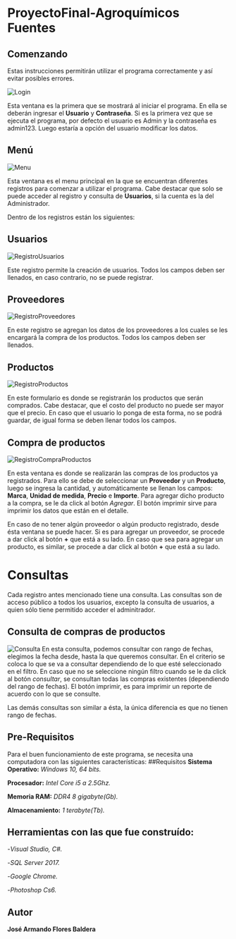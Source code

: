 # ProyectoFinal-Agroquímicos Fuentes
## Comenzando
Estas instrucciones permitirán utilizar el programa correctamente y así evitar posibles errores.

![Login](https://user-images.githubusercontent.com/54611432/69515327-9fa74400-0f24-11ea-8f30-78358a450231.png)

Esta ventana es la primera que se mostrará al iniciar el programa. En ella se deberán ingresar el **Usuario** y **Contraseña**. 
Si es la primera vez que se ejecuta el programa, por defecto el usuario es Admin y la contraseña es admin123. Luego estaría a 
opción del usuario modificar los datos.

## Menú
![Menu](https://user-images.githubusercontent.com/54611432/69515701-cca82680-0f25-11ea-951b-f3d74e3b11f5.png)

Esta ventana es el menu principal en la que se encuentran diferentes registros para comenzar a utilizar el programa. Cabe destacar que
solo se puede acceder al registro y consulta de **Usuarios**, si la cuenta es la del Administrador.

Dentro de los registros están los siguientes:

## Usuarios
![RegistroUsuarios](https://user-images.githubusercontent.com/54611432/69515984-b51d6d80-0f26-11ea-914a-2eda1dd8d27c.png)

Este registro permite la creación de usuarios. Todos los campos deben ser llenados, en caso contrario, no se puede registrar.

## Proveedores
![RegistroProveedores](https://user-images.githubusercontent.com/54611432/69516345-c4e98180-0f27-11ea-9380-c91e94a761f8.png)

En este registro se agregan los datos de los proveedores a los cuales se les encargará la compra de los productos. 
Todos los campos deben ser llenados.

## Productos
![RegistroProductos](https://user-images.githubusercontent.com/54611432/69516262-92d81f80-0f27-11ea-86d5-4c12a09ba24e.png)

En este formulario es donde se registrarán los productos que serán comprados. Cabe destacar, que el costo del producto no puede 
ser mayor que el precio. En caso que el usuario lo ponga de esta forma, no se podrá guardar, de igual forma se deben llenar todos los campos.

## Compra de productos
![RegistroCompraProductos](https://user-images.githubusercontent.com/54611432/69516921-89e84d80-0f29-11ea-91ba-3548f34f0d95.png)

En esta ventana es donde se realizarán las compras de los productos ya registrados. Para ello se debe de seleccionar un **Proveedor**
y un **Producto**, luego se ingresa la cantidad, y automáticamente se llenan los campos: **Marca**, **Unidad de medida**,
**Precio** e **Importe**. Para agregar dicho producto a la compra, se le da click al botón *Agregar*. El botón imprimir sirve para
imprimir los datos que están en el detalle.

En caso de no tener algún proveedor o algún producto registrado, desde ésta ventana se puede hacer. Si es para agregar un proveedor,
se procede a dar click al botón **+** que está a su lado.
En caso que sea para agregar un producto, es similar, se procede a dar click al botón **+** que está a su lado.

# Consultas
Cada registro antes mencionado tiene una consulta.
Las consultas son de acceso público a todos los usuarios, excepto la consulta de usuarios, a quien sólo tiene permitido acceder el
adminitrador.
## Consulta de compras de productos
![Consulta](https://user-images.githubusercontent.com/54611432/69558326-63a0cd00-0f7e-11ea-94f4-012855119392.png)
En esta consulta, podemos consultar con rango de fechas, elegimos la fecha desde, hasta la que queremos consultar. En el criterio se coloca lo que se va a consultar dependiendo de lo que esté seleccionado en el filtro. En caso que no se seleccione ningún filtro cuando se le da click al botón *consultar*, se consultan todas las compras existentes (dependiendo del rango de fechas). El botón imprimir, es para imprimir un reporte de acuerdo con lo que se consulte.

Las demás consultas son similar a ésta, la única diferencia es que no tienen rango de fechas.

## Pre-Requisitos
Para el buen funcionamiento de este programa, se necesita una computadora con las siguientes características:
##Requisitos
**Sistema Operativo:** *Windows 10, 64 bits.*

**Procesador:** *Intel Core i5 a 2.5Ghz.*

**Memoria RAM:** *DDR4 8 gigabyte(Gb).*

**Almacenamiento:** *1 terabyte(Tb).*

## Herramientas con las que fue construído:
-*Visual Studio, C#.*

-*SQL Server 2017.*

-*Google Chrome.*

-*Photoshop Cs6.*

## Autor
**José Armando Flores Baldera**
